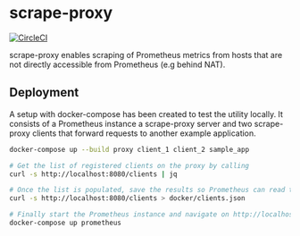 # scrape-proxy

[![CircleCI](https://circleci.com/gh/mujx/scrape-proxy/tree/master.svg?style=svg)](https://circleci.com/gh/mujx/scrape-proxy/tree/master)

scrape-proxy enables scraping of Prometheus metrics from hosts that are not
directly accessible from Prometheus (e.g behind NAT).

## Deployment

A setup with docker-compose has been created to test the utility locally. It
consists of a Prometheus instance a scrape-proxy server and two scrape-proxy
clients that forward requests to another example application.

```bash
docker-compose up --build proxy client_1 client_2 sample_app

# Get the list of registered clients on the proxy by calling
curl -s http://localhost:8080/clients | jq

# Once the list is populated, save the results so Prometheus can read the client list.
curl -s http://localhost:8080/clients > docker/clients.json

# Finally start the Prometheus instance and navigate on http://localhost:9090/targets.
docker-compose up prometheus
```
